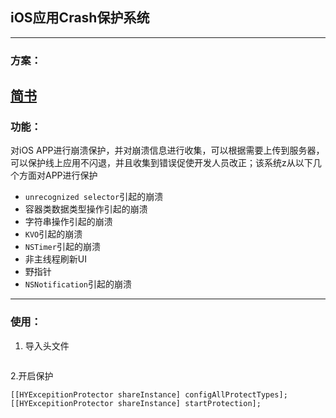 ## iOS应用Crash保护系统
-------
### 方案：
[简书](https://www.jianshu.com/p/eb713b1f22dc)
-------
### 功能：
对iOS APP进行崩溃保护，并对崩溃信息进行收集，可以根据需要上传到服务器，可以保护线上应用不闪退，并且收集到错误促使开发人员改正；该系统z从以下几个方面对APP进行保护
* ```unrecognized selector```引起的崩溃
* 容器类数据类型操作引起的崩溃
* 字符串操作引起的崩溃
* ```KVO```引起的崩溃
* ```NSTimer```引起的崩溃
* 非主线程刷新UI
* 野指针
* ```NSNotification```引起的崩溃

------
### 使用：
1. 导入头文件
``` #import "HYExcepitionProtector.h"
```
2.开启保护
```
[[HYExcepitionProtector shareInstance] configAllProtectTypes];
[[HYExcepitionProtector shareInstance] startProtection];
```


